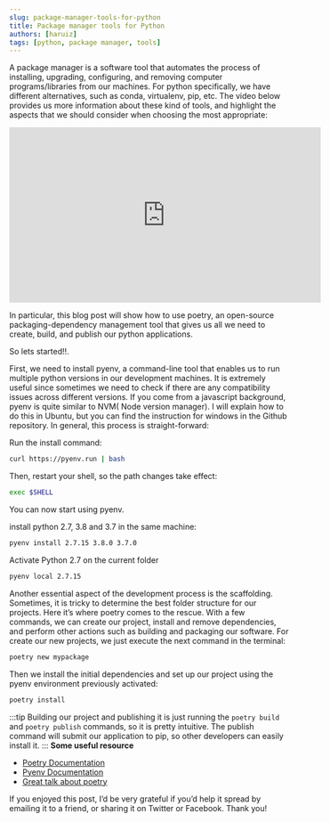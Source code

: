```yaml
---
slug: package-manager-tools-for-python
title: Package manager tools for Python
authors: [haruiz]
tags: [python, package manager, tools]
---
```


A package manager is a software tool that automates the process of installing, upgrading, configuring, and removing computer programs/libraries from our machines. For python specifically, we have different alternatives, such as conda, virtualenv, pip, etc. <!--truncate--> The video below provides us more information about these kind of tools, and highlight the aspects that we should consider when choosing the most appropriate:
<p align="center">
<iframe width="560" height="315" src="https://www.youtube.com/embed/3J02sec99RM" frameborder="0" allow="accelerometer; autoplay; clipboard-write; encrypted-media; gyroscope; picture-in-picture" allowfullscreen></iframe>
</p>
In particular, this blog post will show how to use poetry, an open-source packaging-dependency management tool that gives us all we need to create, build, and publish our python applications.

So lets started!!.

First, we need to install pyenv, a command-line tool that enables us to run multiple python versions in our development machines. It is extremely useful since sometimes we need to check if there are any compatibility issues across different versions. If you come from a javascript background, pyenv is quite similar to NVM( Node version manager). I will explain how to do this in Ubuntu, but you can find the instruction for windows in the Github repository. In general, this process is straight-forward:

Run the install command:

```bash
curl https://pyenv.run | bash
```
Then, restart your shell, so the path changes take effect:

```bash
exec $SHELL
```

You can now start using pyenv.

install python 2.7, 3.8 and 3.7 in the same machine:
```bash
pyenv install 2.7.15 3.8.0 3.7.0
```

Activate Python 2.7 on the current folder
```bash
pyenv local 2.7.15
```

Another essential aspect of the development process is the scaffolding. Sometimes, it is tricky to determine the best folder structure for our projects. Here it’s where poetry comes to the rescue. With a few commands, we can create our project, install and remove dependencies, and perform other actions such as building and packaging our software. For create our new projects, we just execute the next command in the terminal:
```bash
poetry new mypackage
```

Then we install the initial dependencies and set up our project using the pyenv environment previously activated:

```bash
poetry install
```
:::tip
Building our project and publishing it is just running the ```poetry build``` and ```poetry publish``` commands, so it is pretty intuitive. The publish command will submit our application to pip, so other developers can easily install it.
:::
**Some useful resource**
- [Poetry Documentation](https://python-poetry.org/)
- [Pyenv Documentation](https://github.com/pyenv/pyenv)
- [Great talk about poetry](https://www.youtube.com/watch?v=QX_Nhu1zhlg&ab_channel=PyGotham2019)

If you enjoyed this post, I’d be very grateful if you’d help it spread by emailing it to a friend, or sharing it on Twitter or Facebook. 
Thank you!
